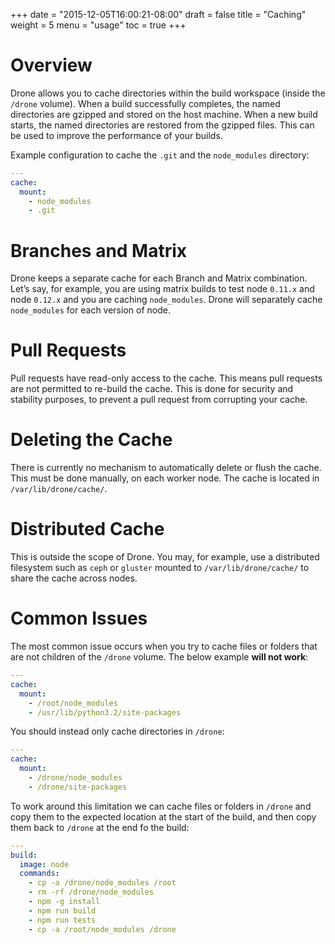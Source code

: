 +++
date = "2015-12-05T16:00:21-08:00"
draft = false
title = "Caching"
weight = 5
menu = "usage"
toc = true
+++

# Overview

Drone allows you to cache directories within the build workspace (inside the `/drone` volume). When a build successfully completes, the named directories are gzipped and stored on the host machine. When a new build starts, the named directories are restored from the gzipped files. This can be used to improve the performance of your builds.

Example configuration to cache the `.git` and the `node_modules` directory:

```yaml
---
cache:
  mount:
    - node_modules
    - .git
```

# Branches and Matrix

Drone keeps a separate cache for each Branch and Matrix combination. Let’s say, for example, you are using matrix builds to test node `0.11.x` and node `0.12.x` and you are caching `node_modules`. Drone will separately cache `node_modules` for each version of node.

# Pull Requests

Pull requests have read-only access to the cache. This means pull requests are not permitted to re-build the cache. This is done for security and stability purposes, to prevent a pull request from corrupting your cache.


# Deleting the Cache

There is currently no mechanism to automatically delete or flush the cache. This must be done manually, on each worker node. The cache is located in `/var/lib/drone/cache/`.

# Distributed Cache

This is outside the scope of Drone. You may, for example, use a distributed filesystem such as `ceph` or `gluster` mounted to `/var/lib/drone/cache/` to share the cache across nodes.

# Common Issues

The most common issue occurs when you try to cache files or folders that are not children of the `/drone` volume. The below example **will not work**:

```yaml
---
cache:
  mount:
    - /root/node_modules
    - /usr/lib/python3.2/site-packages
```

You should instead only cache directories in `/drone`:


```yaml
---
cache:
  mount:
    - /drone/node_modules
    - /drone/site-packages
```

To work around this limitation we can cache files or folders in `/drone` and copy them to the expected location at the start of the build, and then copy them back to `/drone` at the end fo the build:

```yaml
---
build:
  image: node
  commands:
    - cp -a /drone/node_modules /root
    - rm -rf /drone/node_modules
    - npm -g install
    - npm run build
    - npm run tests
    - cp -a /root/node_modules /drone
```
